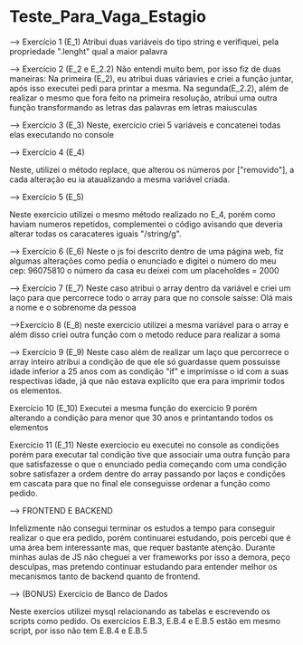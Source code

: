 # Teste_Para_Vaga_Estagio

--> Exercício 1 (E_1)
Atribui duas variáveis do tipo string e verifiquei, pela propriedade ".lenght" qual a maior palavra 

--> Exercício 2 (E_2 e E_2.2)
Não entendi muito bem, por isso fiz de duas maneiras:
Na primeira (E_2), eu atribui duas váriavies e criei a função juntar, após isso executei pedi para printar a mesma.
Na segunda(E_2.2), além de realizar o mesmo que fora feito na primeira resolução, atribui uma outra função transformando as letras das palavras em letras maiusculas 

--> Exercício 3 (E_3)
Neste, exercício criei 5 variáveis e concatenei todas elas executando no console

--> Exercício 4 (E_4)

Neste, utilizei o método replace, que alterou os números por ["removido"], a cada alteração eu ia ataualizando a mesma variável criada.

--> Exercício 5 (E_5)

Neste exercicio utilizei o mesmo método realizado no E_4, porém como haviam numeros repetidos, complementei o código avisando que deveria alterar todas os caracateres iguais "/string/g".

--> Exercício 6 (E_6)
Neste o js foi descrito dentro de uma página web, fiz algumas alterações como pedia o enunciado e digitei o número do meu cep: 96075810
o número da casa eu deixei com um placeholdes = 2000

--> Exercício 7 (E_7)
Neste caso atribui o array dentro da variável e criei um laço para que percorrece todo o array para que no console saísse: Olá mais a nome e o sobrenome da pessoa

-->Exercício 8 (E_8) 
neste exercicio utilizei a mesma variável para o array e além disso criei outra função com o metodo reduce para realizar a soma 

--> Exercício 9 (E_9)
Neste caso além de realizar um laço que percorrece o array inteiro atribui a condição de que ele só guardasse quem possuisse idade inferior a 25 anos com as condição "if" e imprimisse o id com a suas respectivas idade, já que não estava explícito que era para imprimir todos os elementos.

Exercício 10 (E_10)
Executei a mesma função do exercicio 9 porém alterando a condição para menor que 30 anos e printantando todos os elementos

Exercício 11 (E_11)
Neste exerciocio eu executei no console as condições porém para executar tal condição tive que associair uma outra função para que satisfazesse o que o enunciado pedia começando com uma condição sobre satisfazer a ordem dentre do array passando por laços e condições em cascata para que no final ele conseguisse ordenar a função como pedido. 

--> FRONTEND E BACKEND

Infelizmente não consegui terminar os estudos a tempo para conseguir realizar o que era pedido, porém continuarei estudando, pois percebi que é uma área bem interessante mas, que requer bastante atenção. Durante minhas aulas de JS não cheguei a ver frameworks por isso a demora, peço desculpas, mas pretendo continuar estudando para entender melhor os mecanismos tanto de backend quanto de frontend. 

--> (BONUS) Exercício de Banco de Dados

Neste exercios utilizei mysql relacionando as tabelas e escrevendo os scripts como pedido. Os exercicios E.B.3, E.B.4 e E.B.5 estão em mesmo script, por isso não tem E.B.4 e E.B.5 


